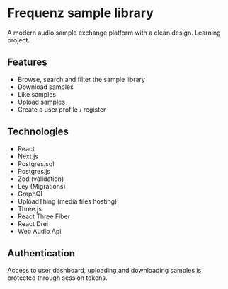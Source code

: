 # Frequenz sample library

A modern audio sample exchange platform with a clean design. Learning project.

## Features

- Browse, search and filter the sample library
- Download samples
- Like samples
- Upload samples
- Create a user profile / register

## Technologies

- React
- Next.js
- Postgres.sql
- Postgres.js
- Zod (validation)
- Ley (Migrations)
- GraphQl
- UploadThing (media files hosting)
- Three.js
- React Three Fiber
- React Drei
- Web Audio Api

## Authentication

Access to user dashboard, uploading and downloading samples is protected through session tokens.
